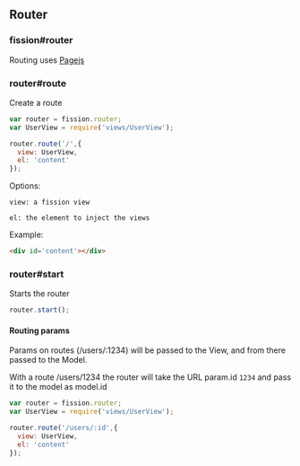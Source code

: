 ## Router
### fission#router

Routing uses [Pagejs](http://visionmedia.github.io/page.js/)


### router#route

Create a route

```js
var router = fission.router;
var UserView = require('views/UserView');

router.route('/',{
  view: UserView,
  el: 'content'
});
```
Options:

`view: a fission view`

`el: the element to inject the views`

Example:
```html
<div id='content'></div>
```

### router#start

Starts the router

```js
router.start();
```


#### Routing params

Params on routes (/users/:1234) will be passed to the View, and from there passed to the Model.

With a route /users/1234 the router will take the URL param.id `1234` and pass it to the model as model.id


```js
var router = fission.router;
var UserView = require('views/UserView');

router.route('/users/:id',{
  view: UserView,
  el: 'content'
});

